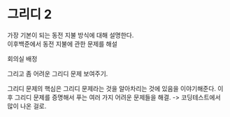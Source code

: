 # 그리디 2

가장 기본이 되는 동전 지불 방식에 대해 설명한다.\
이후백준에서 동전 지불에 관한 문제를 해설

회의실 배정

그리고 좀 어려운 그리디 문제 보여주기.

그리디 문제의 핵심은 그리디 문제라는 것을 알아차리는 것에 있음을 이야기해준다. 이후 그리디 문제를 증명해서 푸는 여러 가지 어려운 문제들을 해결. -> 코딩테스트에서 많이 나온 걸로.
